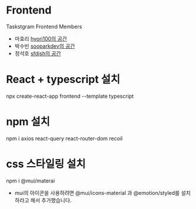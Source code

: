 # Frontend

Taskstgram Frontend Members

- 마효리 [hyori100의 공간](https://github.com/hyori100)
- 박수빈 [sooparkdev의 공간](https://github.com/sooparkdev)
- 정석호 [sfdjsh의 공간](https://github.com/sfdjsh)

# React + typescript 설치
npx create-react-app frontend --template typescript

# npm 설치
npm i axios react-query react-router-dom recoil 

# css 스타일링 설치
npm i @mui/materai 

- mui의 아이콘을 사용하려면 @mui/icons-material 과 
@emotion/styled를 설치하라고 해서 추가했습니다.

